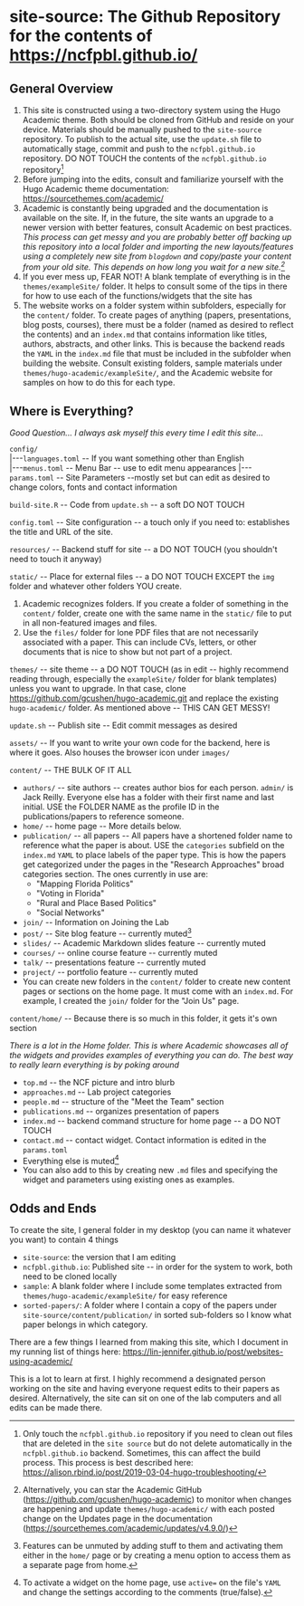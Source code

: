 # site-source: The Github Repository for the contents of https://ncfpbl.github.io/

## General Overview

1. This site is constructed using a two-directory system using the Hugo Academic theme. Both should be cloned from GitHub and reside on your device. Materials should be manually pushed to the `site-source` repository. To publish to the actual site, use the `update.sh` file to automatically stage, commit and push to the `ncfpbl.github.io` repository. DO NOT TOUCH the contents of the `ncfpbl.github.io` repository[^caveats]
2. Before jumping into the edits, consult and familiarize yourself with the Hugo Academic theme documentation: https://sourcethemes.com/academic/
3. Academic is constantly being upgraded and the documentation is available on the site. If, in the future, the site wants an upgrade to a newer version with better features, consult Academic on best practices. *This process can get messy and you are probably better off backing up this repository into a local folder and importing the new layouts/features using a completely new site from `blogdown` and copy/paste your content from your old site. This depends on how long you wait for a new site.[^update]* 
4. If you ever mess up, FEAR NOT! A blank template of everything is in the `themes/exampleSite/` folder. It helps to consult some of the tips in there for how to use each of the functions/widgets that the site has
5. The website works on a folder system within subfolders, especially for the `content/` folder. To create pages of anything (papers, presentations, blog posts, courses), there must be a folder (named as desired to reflect the contents) and an `index.md` that contains information like titles, authors, abstracts, and other links. This is because the backend reads the `YAML` in the `index.md` file that must be included in the subfolder when building the website. Consult existing folders, sample materials under `themes/hugo-academic/exampleSite/`, and the Academic website for samples on how to do this for each type.

## Where is Everything?

*Good Question... I always ask myself this every time I edit this site...*

`config/`  
|---`languages.toml` -- If you want something other than English  
|---`menus.toml` -- Menu Bar -- use to edit menu appearances 
|---`params.toml` -- Site Parameters --mostly set but can edit as desired to change colors, fonts and contact information

`build-site.R` -- Code from `update.sh` -- a soft DO NOT TOUCH

`config.toml` -- Site configuration -- a touch only if you need to: establishes the title and URL of the site.

`resources/` -- Backend stuff for site -- a DO NOT TOUCH (you shouldn't need to touch it anyway)

`static/` -- Place for external files -- a DO NOT TOUCH EXCEPT the `img` folder and whatever other folders YOU create.  

1. Academic recognizes folders. If you create a folder of something in the `content/` folder, create one with the same name in the `static/` file to put in all non-featured images and files.
2. Use the `files/` folder for lone PDF files that are not necessarily associated with a paper. This can include CVs, letters, or other documents that is nice to show but not part of a project.

`themes/` -- site theme -- a DO NOT TOUCH (as in edit -- highly recommend reading through, especially the `exampleSite/` folder for blank templates) unless you want to upgrade. In that case, clone https://github.com/gcushen/hugo-academic.git and replace the existing `hugo-academic/` folder. As mentioned above -- THIS CAN GET MESSY!

`update.sh` -- Publish site -- Edit commit messages as desired

`assets/` -- If you want to write your own code for the backend, here is where it goes. Also houses the browser icon under `images/`

`content/` -- THE BULK OF IT ALL  

- 	`authors/` -- site authors -- creates author bios for each person. `admin/` is Jack Reilly. Everyone else has a folder with their first name and last initial. USE the FOLDER NAME as the profile ID in the publications/papers to reference someone.
-  `home/` -- home page -- More details below.
-  `publication/` -- all papers -- All papers have a shortened folder name to reference what the paper is about. USE the `categories` subfield on the `index.md` `YAML` to place labels of the paper type. This is how the papers get categorized under the pages in the "Research Approaches" broad categories section. The ones currently in use are:
	- "Mapping Florida Politics"
	- "Voting in Florida"
	- "Rural and Place Based Politics"
	- "Social Networks"
- `join/` -- Information on Joining the Lab
- `post/` -- Site blog feature -- currently muted[^mute]
- `slides/` -- Academic Markdown slides feature -- currently muted
- `courses/` -- online course feature -- currently muted
- `talk/` -- presentations feature -- currently muted
- `project/` -- portfolio feature -- currently muted
- You can create new folders in the `content/` folder to create new content pages or sections on the home page. It must come with an `index.md`. For example, I created the `join/` folder for the "Join Us" page.

`content/home/` -- Because there is so much in this folder, it gets it's own section

*There is a lot in the Home folder. This is where Academic showcases all of the widgets and provides examples of everything you can do. The best way to really learn everything is by poking around*

- `top.md` -- the NCF picture and intro blurb
- `approaches.md` -- Lab project categories
- `people.md` -- structure of the "Meet the Team" section
- `publications.md` -- organizes presentation of papers
- `index.md` -- backend command structure for home page -- a DO NOT TOUCH
- `contact.md` -- contact widget. Contact information is edited in the `params.toml`
- Everything else is muted[^show]
- You can also add to this by creating new `.md` files and specifying the widget and parameters using existing ones as examples.

## Odds and Ends

To create the site, I general folder in my desktop (you can name it whatever you want) to contain 4 things

- `site-source`: the version that I am editing
- `ncfpbl.github.io`: Published site -- in order for the system to work, both need to be cloned locally
- `sample`: A blank folder where I include some templates extracted from `themes/hugo-academic/exampleSite/` for easy reference
- `sorted-papers/`: A folder where I contain a copy of the papers under `site-source/content/publication/` in sorted sub-folders so I know what paper belongs in which category. 

There are a few things I learned from making this site, which I document in my running list of things here: https://lin-jennifer.github.io/post/websites-using-academic/

This is a lot to learn at first. I highly recommend a designated person working on the site and having everyone request edits to their papers as desired. Alternatively, the site can sit on one of the lab computers and all edits can be made there.


[^caveats]: Only touch the `ncfpbl.github.io` repository if you need to clean out files that are deleted in the `site source` but do not delete automatically in the `ncfpbl.github.io` backend. Sometimes, this can affect the build process. This process is best described here: https://alison.rbind.io/post/2019-03-04-hugo-troubleshooting/  
[^mute]: Features can be unmuted by adding stuff to them and activating them either in the `home/` page or by creating a menu option to access them as a separate page from home.  
[^show]: To activate a widget on the home page, use `active=` on the file's `YAML` and change the settings according to the comments (true/false).  
[^update]: Alternatively, you can star the Academic GitHub (https://github.com/gcushen/hugo-academic) to monitor when changes are happening and update `themes/hugo-academic/` with each posted change on the Updates page in the documentation (https://sourcethemes.com/academic/updates/v4.9.0/)